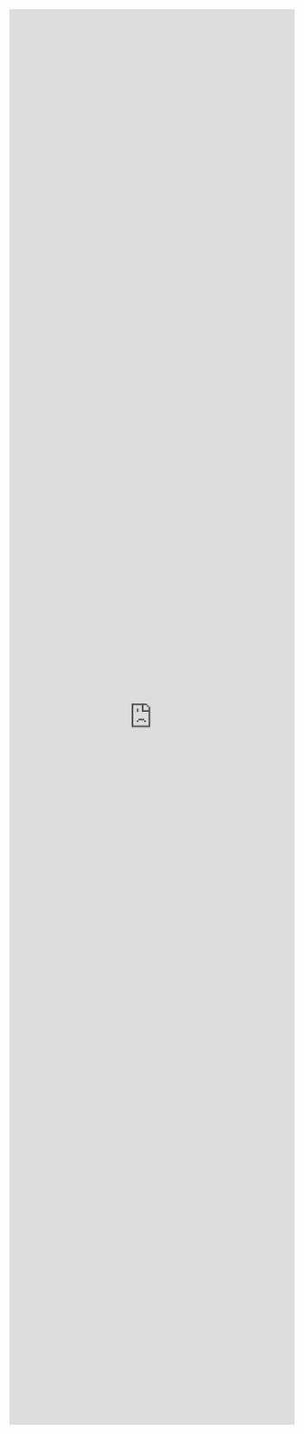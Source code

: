 
<iframe src="https://docs.google.com/forms/d/e/1FAIpQLSf9IN9mBR1J_eVfBgo31nx38rvLeOV1UrP4FLawvrWLr-EBtg/viewform?embedded=true" width="100%" height="2500" frameborder="0" marginheight="0" marginwidth="0">S&#39;està carregant…</iframe>
